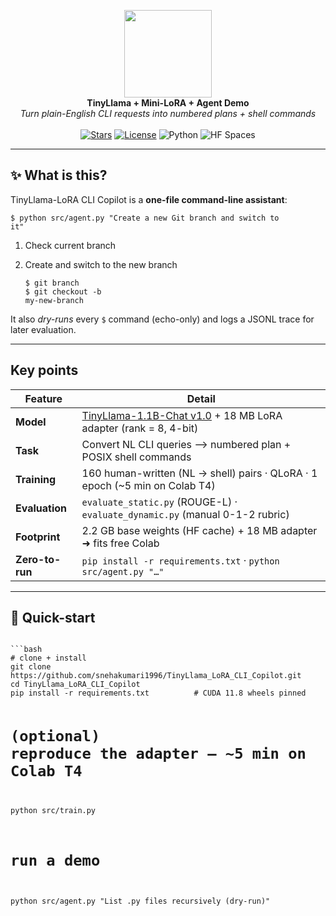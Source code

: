<!-- ──────────────────────────────────────────────────────────────────────────────
TinyLlama-LoRA CLI Copilot · README
A drop-in, copy-paste-ready README.md
────────────────────────────────────────────────────────────────────────────── -->

<p align="center">
  <img src="https://huggingface.co/datasets/huggingface/brand-assets/resolve/main/hf-logo-with-title.svg" width="140">
  <br>
  <strong>TinyLlama + Mini-LoRA + Agent Demo</strong><br>
  <em>Turn plain-English CLI requests into numbered plans&nbsp;+ shell commands</em>
  <br><br>
  <a href="https://github.com/snehakumari1996/TinyLlama_LoRA_CLI_Copilot/stargazers"><img alt="Stars" src="https://img.shields.io/github/stars/snehakumari1996/TinyLlama_LoRA_CLI_Copilot"></a>
  <a href="https://github.com/snehakumari1996/TinyLlama_LoRA_CLI_Copilot/blob/main/LICENSE"><img alt="License" src="https://img.shields.io/github/license/snehakumari1996/TinyLlama_LoRA_CLI_Copilot"></a>
  <img alt="Python" src="https://img.shields.io/badge/python-3.10+-blue">
  <img alt="HF Spaces" src="https://img.shields.io/badge/model-TinyLlama-1.1B-Chat-blueviolet">
</p>

---

## ✨ What is this?

TinyLlama-LoRA CLI Copilot is a **one-file command-line assistant**:

<code>$ python src/agent.py "Create a new Git branch and switch to it"   </code>
1. Check current branch
2. Create and switch to the new branch

   <code>$ git branch</code><br>
   <code>$ git checkout -b my-new-branch</code>


It also *dry-runs* every `$` command (echo-only) and logs a JSONL trace for later
evaluation.

---

##   Key points

| Feature | Detail |
|---------|--------|
| **Model** | [TinyLlama-1.1B-Chat v1.0](https://huggingface.co/TinyLlama) + 18 MB LoRA adapter (rank = 8, 4-bit) |
| **Task** | Convert NL CLI queries ⟶ numbered plan + POSIX shell commands |
| **Training** | 160 human-written (NL → shell) pairs · QLoRA · 1 epoch (~5 min on Colab T4) |
| **Evaluation** | `evaluate_static.py` (ROUGE-L) · `evaluate_dynamic.py` (manual 0-1-2 rubric) |
| **Footprint** | 2.2 GB base weights (HF cache) + 18 MB adapter ➜ fits free Colab |
| **Zero-to-run** | `pip install -r requirements.txt` · `python src/agent.py "…"` |

---

## 🚀 Quick-start
<code>
```bash
# clone + install
git clone https://github.com/snehakumari1996/TinyLlama_LoRA_CLI_Copilot.git
cd TinyLlama_LoRA_CLI_Copilot
pip install -r requirements.txt          # CUDA 11.8 wheels pinned

# (optional) reproduce the adapter – ~5 min on Colab T4
python src/train.py

# run a demo
python src/agent.py "List .py files recursively (dry-run)"
</code>








